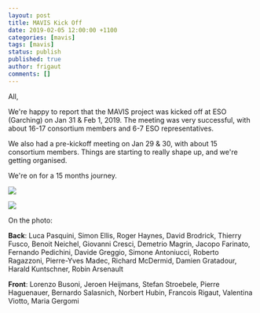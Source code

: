 ```yaml
---
layout: post
title: MAVIS Kick Off
date: 2019-02-05 12:00:00 +1100
categories: [mavis]
tags: [mavis]
status: publish
published: true
author: frigaut
comments: []
---
```


All,

We're happy to report that the MAVIS project was kicked off at ESO (Garching) on Jan 31 & Feb 1, 2019. The meeting was very successful, with about 16-17 consortium members and 6-7 ESO representatives.

We also had a pre-kickoff meeting on Jan 29 & 30, with about 15 consortium members. Things are starting to really shape up, and we're getting organised.

We're on for a 15 months journey.

![]({{site.baseurl}}/assets/images/20190201_113457.jpg)

![]({{site.baseurl}}/assets/images/20190201_113509.jpg)

On the photo:

**Back**: Luca Pasquini, Simon Ellis, Roger Haynes, David Brodrick, Thierry Fusco, Benoit Neichel, Giovanni Cresci, Demetrio Magrin, Jacopo Farinato, Fernando Pedichini, Davide Greggio, Simone Antoniucci, Roberto Ragazzoni, Pierre-Yves Madec, Richard McDermid, Damien Gratadour, Harald Kuntschner, Robin Arsenault

**Front**: Lorenzo Busoni, Jeroen Heijmans, Stefan Stroebele, Pierre Haguenauer, Bernardo Salasnich, Norbert Hubin, Francois Rigaut, Valentina Viotto, Maria Gergomi
